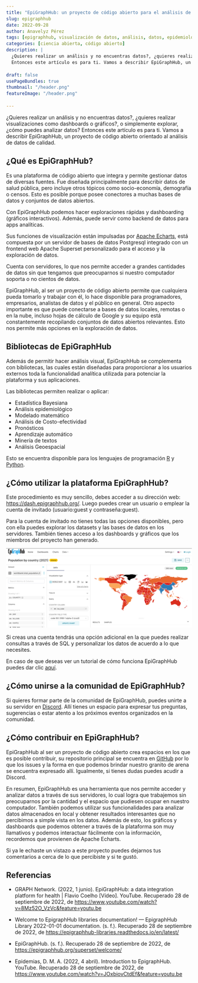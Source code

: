 ```yaml
---
title: "EpiGraphHub: un proyecto de código abierto para el análisis de datos de calidad"
slug: epigraphhub
date: 2022-09-28
author: Anavelyz Pérez
tags: [epigraphhub, visualización de datos, análisis, datos, epidemiología]
categories: [ciencia abierta, código abierto]
description: |
  ¿Quieres realizar un análisis y no encuentras datos?, ¿quieres realizar visualizaciones como dashboards o gráficos?, o simplemente explorar, ¿cómo puedes analizar datos?
  Entonces este artículo es para ti. Vamos a describir EpiGraphHub, un proyecto de código abierto orientado al análisis de datos de calidad.

draft: false
usePageBundles: true
thumbnail: "/header.png"
featureImage: "/header.png"

---
```


¿Quieres realizar un análisis y no encuentras datos?, ¿quieres realizar visualizaciones como dashboards o gráficos?, o simplemente explorar, ¿cómo puedes analizar datos?
Entonces este artículo es para ti. Vamos a describir EpiGraphHub, un proyecto de código abierto orientado al análisis de datos de calidad.

<!-- TEASER_END -->

## ¿Qué es EpiGraphHub?

Es una plataforma de código abierto que integra y permite gestionar datos de diversas fuentes. Fue diseñada principalmente para describir datos de salud pública, pero incluye otros tópicos como socio-economía, demografía o censos. Esto es posible porque posee conectores a muchas bases de datos y conjuntos de datos abiertos.

Con EpiGraphHub podemos hacer exploraciones rápidas y dashboarding (gráficos interactivos). Además, puede servir como backend de datos para apps analíticas.

Sus funciones de visualización están impulsadas por [Apache Echarts](https://echarts.apache.org/), está compuesta por un servidor de bases de datos Postgresql integrado con un frontend web Apache Superset personalizado para el acceso y la exploración de datos.

Cuenta con servidores, lo que nos permite acceder a grandes cantidades de datos sin que tengamos que preocuparnos si nuestro computador soporta o no cientos de datos.

EpiGraphHub, al ser un proyecto de código abierto permite que cualquiera pueda tomarlo y trabajar con él, lo hace disponible para programadores, empresarios, analistas de datos y el público en general. Otro aspecto importante es que puede conectarse a bases de datos locales, remotas o en la nube, incluso hojas de cálculo de Google y su equipo está constantemente recopilando conjuntos de datos abiertos relevantes. Esto nos permite más opciones en la exploración de datos.

## Bibliotecas de EpiGraphHub

Además de permitir hacer análisis visual, EpiGraphHub se complementa con bibliotecas, las cuales están diseñadas para proporcionar a los usuarios externos toda la funcionalidad analítica utilizada para potenciar la plataforma y sus aplicaciones.

Las bibliotecas permiten realizar o aplicar:

- Estadística Bayesiana
- Análisis epidemiológico
- Modelado matemático
- Análisis de Costo-efectividad
- Pronósticos
- Aprendizaje automático
- Minería de textos
- Análisis Geoespacial

Esto se encuentra disponible para los lenguajes de programación [R](https://github.com/thegraphnetwork/r-epigraphhub/blob/main/epigraphhub.Rproj) y [Python](https://github.com/thegraphnetwork/epigraphhub_py).

## ¿Cómo utilizar la plataforma EpiGraphHub?

Este procedimiento es muy sencillo, debes acceder a su dirección web: https://dash.epigraphhub.org/. Luego puedes crear un usuario o emplear la cuenta de invitado (usuario:guest y contraseña:guest).

Para la cuenta de invitado no tienes todas las opciones disponibles, pero con ella puedes explorar los datasets y las bases de datos en los servidores. También tienes acceso a los dashboards y gráficos que los miembros del proyecto han generado.

![egh](egh_map.png)

Si creas una cuenta tendrás una opción adicional en la que puedes realizar consultas a través de SQL y personalizar los datos de acuerdo a lo que necesites.

En caso de que deseas ver un tutorial de cómo funciona EpiGraphHub puedes dar clic [aquí](https://youtu.be/JOxbiovCtdE).

## ¿Cómo unirse a la comunidad de EpiGraphHub?

Si quieres formar parte de la comunidad de EpiGraphHub, puedes unirte a su servidor en [Discord](https://discord.gg/56thARPrnJ). Allí tienes un espacio para expresar tus preguntas, sugerencias o estar atento a los próximos eventos organizados en la comunidad.

## ¿Cómo contribuir en EpiGraphHub?

EpiGraphHub al ser un proyecto de código abierto crea espacios en los que es posible contribuir, su repositorio principal se encuentra en [GitHub](https://github.com/thegraphnetwork/EpiGraphHub#contributing) por lo que los issues y la forma en que podemos brindar nuestro granito de arena se encuentra expresado allí. Igualmente, si tienes dudas puedes acudir a Discord.

En resumen, EpiGraphHub es una herramienta que nos permite acceder y analizar datos a través de sus servidores, lo cual logra que trabajemos sin preocuparnos por la cantidad y el espacio que pudiesen ocupar en nuestro computador. También podemos utilizar sus funcionalidades para analizar datos almacenados en local y obtener resultados interesantes que no percibimos a simple vista en los datos. Además de esto, los gráficos y dashboards que podemos obtener a través de la plataforma son muy llamativos y podemos interactuar fácilmente con la información, recordemos que provienen de Apache Echarts.

Si ya le echaste un vistazo a este proyecto puedes dejarnos tus comentarios a cerca de lo que percibiste y si te gustó.

## Referencias

- GRAPH Network. (2022, 1 junio). EpiGraphHub: a data integration platform for health | Flavio Coelho [Vídeo]. YouTube. Recuperado 28 de septiembre de 2022, de https://www.youtube.com/watch?v=8Mz52O_VzVc&feature=youtu.be

- Welcome to EpigraphHub libraries documentation! — EpigraphHub Library 2022-01-01 documentation. (s. f.). Recuperado 28 de septiembre de 2022, de https://epigraphhub-libraries.readthedocs.io/en/latest/

- EpiGraphHub. (s. f.). Recuperado 28 de septiembre de 2022, de https://epigraphhub.org/superset/welcome/

- Epidemias, D. M. A. (2022, 4 abril). Introduction to EpigraphHub. YouTube. Recuperado 28 de septiembre de 2022, de https://www.youtube.com/watch?v=JOxbiovCtdEf&feature=youtu.be
